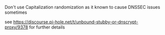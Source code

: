 Don't use Capitalization randomization as it known to cause DNSSEC issues sometimes

see https://discourse.pi-hole.net/t/unbound-stubby-or-dnscrypt-proxy/9378 for further details